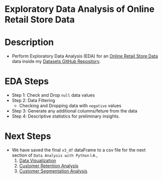 # Exploratory Data Analysis of Online Retail Store Data

# Description
* Perform Exploratory Data Analysis (EDA) for an [Online Retail Store Data](https://raw.githubusercontent.com/nyangweso-rodgers/Data_Analytics/main/Datasets/online-retail.csv) data inside my [Datasets GitHub Repository](https://github.com/nyangweso-rodgers/Data_Analytics/tree/main/Datasets).

# EDA Steps
* Step 1: Check and Drop `null` data values
* Step 2: Data Filtering
  * Checking and Dropping data with `negative` values
* Step 3: Generate any additional columns/feture from the data
* Step 4: Descriptive statistics for preliminary insights.

# Next Steps
* We have saved the final `v3_df` dataFrame to a csv file for the next section of `Data Analysis with Python` i.e.,
    1. [Data Visualization]()
    2. [Customer Retention Analysis]()
    3. [Customer Segmentation Analysis]()